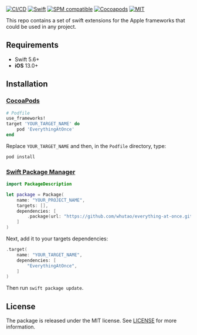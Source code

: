 [![CI/CD](https://github.com/whutao/everything-at-once/actions/workflows/ci-cd.yml/badge.svg)](https://github.com/whutao/everything-at-once/actions/workflows/ci-cd.yml)
[![Swift](https://img.shields.io/badge/Swift-5.6-orange.svg)](https://swift.org)
[![SPM compatible](https://img.shields.io/badge/SPM-Compatible-brightgreen--====.svg?style=flat)](https://swift.org/package-manager/)
[![Cocoapods](https://img.shields.io/cocoapods/v/EverythingAtOnce.svg)](https://cocoapods.org/pods/EverythingAtOnce)
[![MIT](https://img.shields.io/badge/License-MIT-red.svg)](https://opensource.org/licenses/MIT)

This repo contains a set of swift extensions for the Apple frameworks that could be used in any project.

## Requirements
- Swift 5.6+
- **iOS** 13.0+

## Installation

### [CocoaPods](https://guides.cocoapods.org/using/using-cocoapods.html)

```ruby
# Podfile
use_frameworks!
target 'YOUR_TARGET_NAME' do
    pod 'EverythingAtOnce'
end
```

Replace `YOUR_TARGET_NAME` and then, in the `Podfile` directory, type:

```bash
pod install
```

### [Swift Package Manager](https://swift.org/package-manager)

```swift
import PackageDescription

let package = Package(
    name: "YOUR_PROJECT_NAME",
    targets: [],
    dependencies: [
        .package(url: "https://github.com/whutao/everything-at-once.git", from: "TAG")
    ]
)
```

Next, add it to your targets dependencies:

```swift
.target(
    name: "YOUR_TARGET_NAME",
    dependencies: [
        "EverythingAtOnce",
    ]
)
```

Then run `swift package update`.

## License
The package is released under the MIT license. See [LICENSE](https://github.com/SwifterSwift/SwifterSwift/blob/master/LICENSE) for more information.
